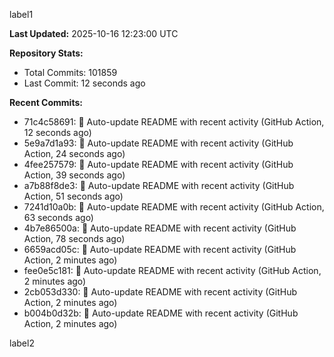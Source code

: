 
label1 
<!-- ACTIVITY_START -->
**Last Updated:** 2025-10-16 12:23:00 UTC

**Repository Stats:**
- Total Commits: 101859
- Last Commit: 12 seconds ago

**Recent Commits:**
- 71c4c58691: 🤖 Auto-update README with recent activity (GitHub Action, 12 seconds ago)
- 5e9a7d1a93: 🤖 Auto-update README with recent activity (GitHub Action, 24 seconds ago)
- 4fee257579: 🤖 Auto-update README with recent activity (GitHub Action, 39 seconds ago)
- a7b88f8de3: 🤖 Auto-update README with recent activity (GitHub Action, 51 seconds ago)
- 7241d10a0b: 🤖 Auto-update README with recent activity (GitHub Action, 63 seconds ago)
- 4b7e86500a: 🤖 Auto-update README with recent activity (GitHub Action, 78 seconds ago)
- 6659acd05c: 🤖 Auto-update README with recent activity (GitHub Action, 2 minutes ago)
- fee0e5c181: 🤖 Auto-update README with recent activity (GitHub Action, 2 minutes ago)
- 2cb053d330: 🤖 Auto-update README with recent activity (GitHub Action, 2 minutes ago)
- b004b0d32b: 🤖 Auto-update README with recent activity (GitHub Action, 2 minutes ago)
<!-- ACTIVITY_END -->

label2
